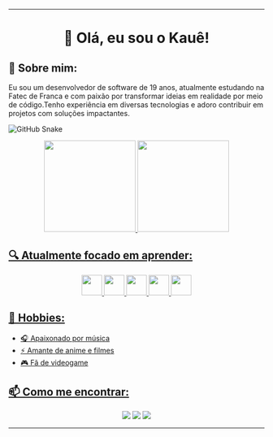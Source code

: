 
---
<div align="center">
  
  # 👋 Olá, eu sou o Kauê!

</div>

## 🚀 Sobre mim:
  Eu sou um desenvolvedor de software de 19 anos, atualmente estudando na Fatec de Franca e com paixão por transformar ideias em realidade por meio de código.Tenho experiência em diversas tecnologias e adoro contribuir em projetos com soluções impactantes.

![GitHub Snake](https://github.com/seu-usuario/seu-usuario/blob/output/github-contribution-grid-snake.svg)

<div align="center">
  <a href="https://github.com/Kaue404">
  <img loading="lazy" height="180em" src="https://github-readme-stats.vercel.app/api/top-langs/?username=Kaue404&layout=compact&langs_count=7&theme=dracula"/>
  <img loading="lazy" height="180em" src="https://github-readme-stats.vercel.app/api?username=Kaue404&show_icons=true&theme=dracula&include_all_commits=true&count_private=true"/>
</div>

## 🔍 Atualmente focado em aprender:
<div align="center">
  <img loading="lazy" src="https://cdn.jsdelivr.net/gh/devicons/devicon@latest/icons/javascript/javascript-original.svg" width="40" height="40"/>
  <img loading="lazy" src="https://cdn.jsdelivr.net/gh/devicons/devicon@latest/icons/typescript/typescript-original.svg" width="40" height="40"/>
  <img loading="lazy" src="https://cdn.jsdelivr.net/gh/devicons/devicon@latest/icons/mysql/mysql-plain-wordmark.svg" width="40" height="40"/>
  <img loading="lazy" src="https://cdn.jsdelivr.net/gh/devicons/devicon@latest/icons/react/react-original.svg" width="40" height="40"/>
  <img loading="lazy" src="https://cdn.jsdelivr.net/gh/devicons/devicon@latest/icons/docker/docker-plain.svg" width="40" height="40"/>
</div>

## 🎉 Hobbies:

  - 🎧 Apaixonado por música
  - ⚡️ Amante de anime e filmes
  - 🎮 Fã de videogame

<div>

## 📫 Como me encontrar:

</div>

<div align="center">
  <a href="https://www.instagram.com/jkaue_404/" target="_blank"><img loading="lazy" src="https://img.shields.io/badge/-Instagram-%23E4405F?style=for-the-badge&logo=instagram&logoColor=white" target="_blank"></a>
  <a href = "mailto:jkaue986@gmail.com"><img loading="lazy" src="https://img.shields.io/badge/Gmail-D14836?style=for-the-badge&logo=gmail&logoColor=white" target="_blank"></a>
  <a href="https://www.linkedin.com/in/kauê-josé-023220268" target="_blank"><img loading="lazy" src="https://img.shields.io/badge/-LinkedIn-%230077B5?style=for-the-badge&logo=linkedin&logoColor=white" target="_blank"></a>   
</div>

---
  
